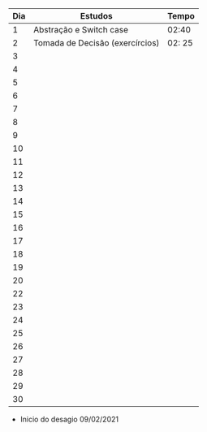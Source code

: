 |Dia|Estudos|Tempo|
| -------- | ----------------- | -------- |
|1| Abstração e Switch case | 02:40 |
|2| Tomada de Decisão (exercírcios) | 02: 25  |
|3| | |
|4| ||
|5|  | |
|6| |  |
|7|  | |
|8|  | |
|9|  | |
|10|  | |
|11|  | |
|12|  | |
|13|  | |
|14|  | |
|15|  | |
|16|  | |
|17|  | |
|18|  | |
|19|  | |
|20|  | |
|22|  | |
|23|  | |
|24|  | |
|25|  | |
|26|  | |
|27|  | |
|28|  | |
|29|  | |
|30|  | |


- Inicio do desagio 09/02/2021